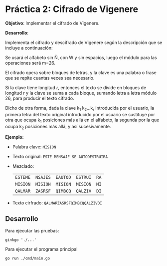 # Práctica 2: Cifrado de Vigenere

**Objetivo**: Implementar el cifrado de Vigenere.

**Desarrollo**:

Implementa el cifrado y descifrado de Vigenere según la descripción que se incluye a continuación:

Se usará el alfabeto sin Ñ, con W y sin espacios, luego el módulo para las operaciones será m=26.

El cifrado opera sobre bloques de letras, y la clave es una palabra o frase que se repite cuantas veces sea necesario.

Si la clave tiene longitud *r*, entonces el texto se divide en bloques de longitud r y la clave se suma a cada bloque, sumando letra a letra módulo 26, para producir el texto cifrado.

Dicho de otra forma, dada la clave k<sub>1</sub> k<sub>2</sub>...k<sub>r</sub> introducida por el usuario, la primera letra del texto original introducido por el usuario se sustituye por otra que ocupa k<sub>1</sub> posiciones más allá en el alfabeto, la segunda por la que ocupa k<sub>2</sub> posiciones más allá, y así sucesivamente.

**Ejemplo:**

* Palabra clave: `MISION`
* Texto original: `ESTE MENSAJE SE AUTODESTRUIRA`
* Mezclado:

  |          |          |          |          |      |
  |----------|----------|----------|----------|------|
  | `ESTEME` | `NSAJES` | `EAUTOD` | `ESTRUI` | `RA` |
  | `MISION` | `MISION` | `MISION` | `MISION` | `MI` |
  | `QALMAR` | `ZASRSF` | `QIMBCQ` | `QALZIV` | `DI` |

* Texto cirfrado: `QALMARZASRSFQIMBCQQALZIVDI`

## Desarrollo

Para ejecutar las pruebas:

```
ginkgo './...'
```

Para ejecutar el programa principal

```
go run ./cmd/main.go
```
